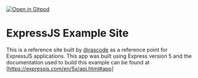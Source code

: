 [![Open in Gitpod](https://gitpod.io/button/open-in-gitpod.svg)](https://gitpod.io#https://github.com/rascode/express/)

# ExpressJS Example Site

This is a reference site built by [@rascode](https://github.com/rascode) as a reference point for ExpressJS applications.  This app was built using Express version 5 and the documentation used to build this example can be found at [https://expressjs.com/en/5x/api.html#app]